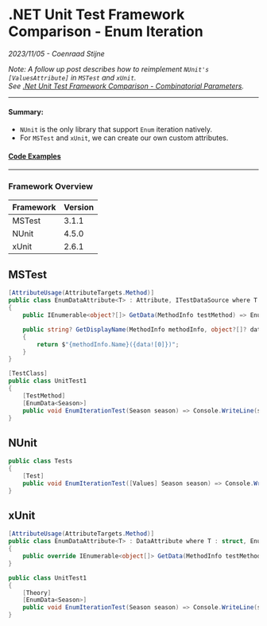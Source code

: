 # .NET Unit Test Framework Comparison - Enum Iteration
*2023/11/05 - Coenraad Stijne*  

*Note: A follow up post describes how to reimplement `NUnit's` `[ValuesAttribute]` in `MSTest` and `xUnit`.*  
*See [.Net Unit Test Framework Comparison - Combinatorial Parameters](../2/README.md).*

---

#### Summary:  
- `NUnit` is the only library that support `Enum` iteration natively.  
- For `MSTest` and `xUnit`, we can create our own custom attributes.

#### [Code Examples](https://github.com/CoenraadS/CoenraadS.github.io/tree/main/1/src)

---

### Framework Overview

| Framework | Version | 
| --------- | ------- | 
| MSTest    | 3.1.1   | 
| NUnit     | 4.5.0   | 
| xUnit     | 2.6.1   | 

## MSTest

```csharp
[AttributeUsage(AttributeTargets.Method)]
public class EnumDataAttribute<T> : Attribute, ITestDataSource where T : struct, Enum
{
    public IEnumerable<object?[]> GetData(MethodInfo testMethod) => Enum.GetValues<T>().Select(e => new object[] { e });

    public string? GetDisplayName(MethodInfo methodInfo, object?[]? data)
    {
        return $"{methodInfo.Name}({data![0]})";
    }
}

[TestClass]
public class UnitTest1
{
    [TestMethod]
    [EnumData<Season>]
    public void EnumIterationTest(Season season) => Console.WriteLine(season);
}
```

## NUnit

```csharp
public class Tests
{
    [Test]
    public void EnumIterationTest([Values] Season season) => Console.WriteLine(season);
}
```

## xUnit

```csharp
[AttributeUsage(AttributeTargets.Method)]
public class EnumDataAttribute<T> : DataAttribute where T : struct, Enum
{
    public override IEnumerable<object[]> GetData(MethodInfo testMethod) => Enum.GetValues<T>().Select(e => new object[] { e });
}

public class UnitTest1
{
    [Theory]
    [EnumData<Season>]
    public void EnumIterationTest(Season season) => Console.WriteLine(season);
}
```